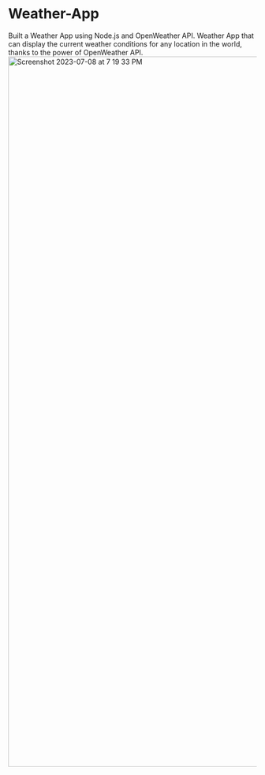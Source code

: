 # Weather-App
Built a Weather App using Node.js and OpenWeather API.
Weather App that can display the current weather conditions for any location in the world, thanks to the power of OpenWeather API. <img width="1440" alt="Screenshot 2023-07-08 at 7 19 33 PM" src="https://github.com/k9h7u8/Weather-App/assets/87330142/141a7cd6-ae95-4c5f-9b82-c15742bbdc00">
